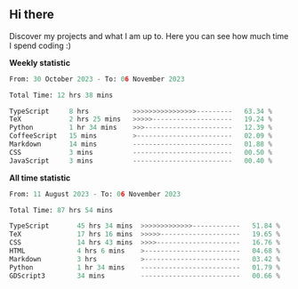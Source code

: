 ## Hi there
Discover my projects and what I am up to. Here you can see how much time I spend coding :)

**Weekly statistic**
<!--START_SECTION:waka-->

```python
From: 30 October 2023 - To: 06 November 2023

Total Time: 12 hrs 38 mins

TypeScript     8 hrs           >>>>>>>>>>>>>>>>---------   63.34 %
TeX            2 hrs 25 mins   >>>>>--------------------   19.24 %
Python         1 hr 34 mins    >>>----------------------   12.39 %
CoffeeScript   15 mins         >------------------------   02.09 %
Markdown       14 mins         -------------------------   01.88 %
CSS            3 mins          -------------------------   00.50 %
JavaScript     3 mins          -------------------------   00.40 %
```

<!--END_SECTION:waka-->


**All time statistic**
<!--START_SECTION:waka2-->

```python
From: 11 August 2023 - To: 06 November 2023

Total Time: 87 hrs 54 mins

TypeScript       45 hrs 34 mins  >>>>>>>>>>>>>------------   51.84 %
TeX              17 hrs 16 mins  >>>>>--------------------   19.65 %
CSS              14 hrs 43 mins  >>>>---------------------   16.76 %
HTML             4 hrs 6 mins    >------------------------   04.68 %
Markdown         3 hrs           >------------------------   03.42 %
Python           1 hr 34 mins    -------------------------   01.79 %
GDScript3        34 mins         -------------------------   00.66 %
```

<!--END_SECTION:waka2-->






